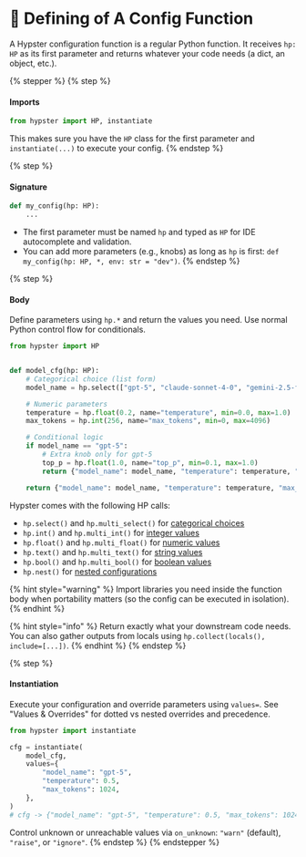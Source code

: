 # 🚀 Defining of A Config Function

A Hypster configuration function is a regular Python function. It receives `hp: HP` as its first parameter and returns whatever your code needs (a dict, an object, etc.).

{% stepper %}
{% step %}
#### Imports

```python
from hypster import HP, instantiate
```

This makes sure you have the `HP` class for the first parameter and `instantiate(...)` to execute your config.
{% endstep %}

{% step %}
#### Signature

```python
def my_config(hp: HP):
    ...
```

* The first parameter must be named `hp` and typed as `HP` for IDE autocomplete and validation.
* You can add more parameters (e.g., knobs) as long as `hp` is first: `def my_config(hp: HP, *, env: str = "dev")`.
{% endstep %}

{% step %}
#### Body

Define parameters using `hp.*` and return the values you need. Use normal Python control flow for conditionals.

```python
from hypster import HP


def model_cfg(hp: HP):
    # Categorical choice (list form)
    model_name = hp.select(["gpt-5", "claude-sonnet-4-0", "gemini-2.5-flash"], name="model_name")

    # Numeric parameters
    temperature = hp.float(0.2, name="temperature", min=0.0, max=1.0)
    max_tokens = hp.int(256, name="max_tokens", min=0, max=4096)

    # Conditional logic
    if model_name == "gpt-5":
        # Extra knob only for gpt-5
        top_p = hp.float(1.0, name="top_p", min=0.1, max=1.0)
        return {"model_name": model_name, "temperature": temperature, "max_tokens": max_tokens, "top_p": top_p}

    return {"model_name": model_name, "temperature": temperature, "max_tokens": max_tokens}
```

Hypster comes with the following HP calls:

* `hp.select()` and `hp.multi_select()` for [categorical choices](../in-depth/hp-call-types/select-and-multi-select.md)
* `hp.int()` and `hp.multi_int()` for [integer values](../in-depth/hp-call-types/int-and-multi-int.md)
* `hp.float()` and `hp.multi_float()` for [numeric values](../in-depth/hp-call-types/int-and-multi-int.md)
* `hp.text()` and `hp.multi_text()` for [string values](../in-depth/hp-call-types/text-and-multi-text.md)
* `hp.bool()` and `hp.multi_bool()` for [boolean values](../in-depth/hp-call-types/bool-and-multi-bool.md)
* `hp.nest()` for [nested configurations](../in-depth/nest.md)

{% hint style="warning" %}
Import libraries you need inside the function body when portability matters (so the config can be executed in isolation).
{% endhint %}

{% hint style="info" %}
Return exactly what your downstream code needs. You can also gather outputs from locals using `hp.collect(locals(), include=[...])`.
{% endhint %}
{% endstep %}

{% step %}
#### Instantiation

Execute your configuration and override parameters using `values=`. See "Values & Overrides" for dotted vs nested overrides and precedence.

```python
from hypster import instantiate

cfg = instantiate(
    model_cfg,
    values={
        "model_name": "gpt-5",
        "temperature": 0.5,
        "max_tokens": 1024,
    },
)
# cfg -> {"model_name": "gpt-5", "temperature": 0.5, "max_tokens": 1024}
```

Control unknown or unreachable values via `on_unknown`: `"warn"` (default), `"raise"`, or `"ignore"`.
{% endstep %}
{% endstepper %}
